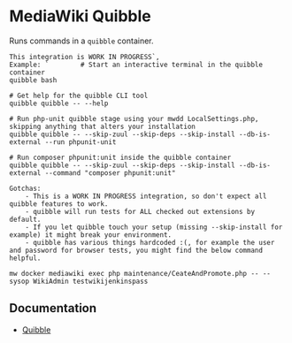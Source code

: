 # MediaWiki Quibble

Runs commands in a `quibble` container.
	
	This integration is WORK IN PROGRESS`,
	Example: `        # Start an interactive terminal in the quibble container
	quibble bash
  
	# Get help for the quibble CLI tool
	quibble quibble -- --help

	# Run php-unit quibble stage using your mwdd LocalSettings.php, skipping anything that alters your installation
	quibble quibble -- --skip-zuul --skip-deps --skip-install --db-is-external --run phpunit-unit

	# Run composer phpunit:unit inside the quibble container
	quibble quibble -- --skip-zuul --skip-deps --skip-install --db-is-external --command "composer phpunit:unit"

    Gotchas:
        - This is a WORK IN PROGRESS integration, so don't expect all quibble features to work.
        - quibble will run tests for ALL checked out extensions by default.
        - If you let quibble touch your setup (missing --skip-install for example) it might break your environment.
		- quibble has various things hardcoded :(, for example the user and password for browser tests, you might find the below command helpful.

	mw docker mediawiki exec php maintenance/CeateAndPromote.php -- --sysop WikiAdmin testwikijenkinspass

## Documentation

 - [Quibble](https://doc.wikimedia.org/quibble/)